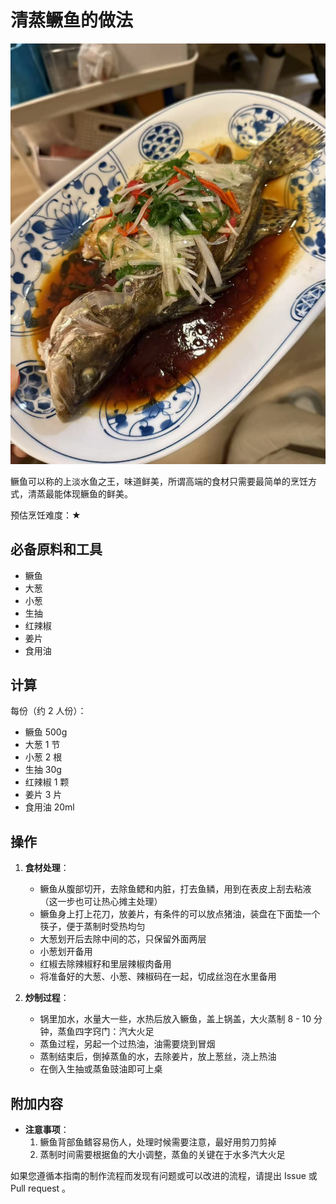 # 清蒸鳜鱼的做法

![清蒸鳜鱼成品图](./清蒸鳜鱼成品图.jpg)

鳜鱼可以称的上淡水鱼之王，味道鲜美，所谓高端的食材只需要最简单的烹饪方式，清蒸最能体现鳜鱼的鲜美。

预估烹饪难度：★

## 必备原料和工具

- 鳜鱼
- 大葱
- 小葱
- 生抽
- 红辣椒
- 姜片
- 食用油

## 计算

每份（约 2 人份）：

- 鳜鱼 500g
- 大葱 1 节
- 小葱 2 根
- 生抽 30g
- 红辣椒 1 颗
- 姜片 3 片
- 食用油 20ml

## 操作

1. **食材处理**：
   - 鳜鱼从腹部切开，去除鱼鳃和内脏，打去鱼鳞，用到在表皮上刮去粘液（这一步也可让热心摊主处理）
   - 鳜鱼身上打上花刀，放姜片，有条件的可以放点猪油，装盘在下面垫一个筷子，便于蒸制时受热均匀
   - 大葱划开后去除中间的芯，只保留外面两层
   - 小葱划开备用
   - 红椒去除辣椒籽和里层辣椒肉备用
   - 将准备好的大葱、小葱、辣椒码在一起，切成丝泡在水里备用

2. **炒制过程**：
   - 锅里加水，水量大一些，水热后放入鳜鱼，盖上锅盖，大火蒸制 8 - 10 分钟，蒸鱼四字窍门：汽大火足
   - 蒸鱼过程，另起一个过热油，油需要烧到冒烟
   - 蒸制结束后，倒掉蒸鱼的水，去除姜片，放上葱丝，浇上热油
   - 在倒入生抽或蒸鱼豉油即可上桌

## 附加内容

- **注意事项**：
  1. 鳜鱼背部鱼鳍容易伤人，处理时候需要注意，最好用剪刀剪掉
  2. 蒸制时间需要根据鱼的大小调整，蒸鱼的关键在于水多汽大火足

如果您遵循本指南的制作流程而发现有问题或可以改进的流程，请提出 Issue 或 Pull request 。
